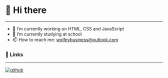 # 👋 Hi there

---

- 🔭 I’m currently working on HTML, CSS and JavaScript
- 🌱 I’m currently studying at school
- 📫 How to reach me: [wolfeybusiness@outlook.com](mailto:wolfeybusiness@outlook.com)

### 🔗 Links

---

[![github](https://img.shields.io/badge/GitHub-000000?style=for-the-badge&logo=GitHub&logoColor=white)](https://github.com/WoIfey)

<!--
- 👯 I’m looking to collaborate on ...
- 🤔 I’m looking for help with ...
- 💬 Ask me about ...
- 😄 Pronouns: ...
- ⚡ Fun fact: ...
<--
